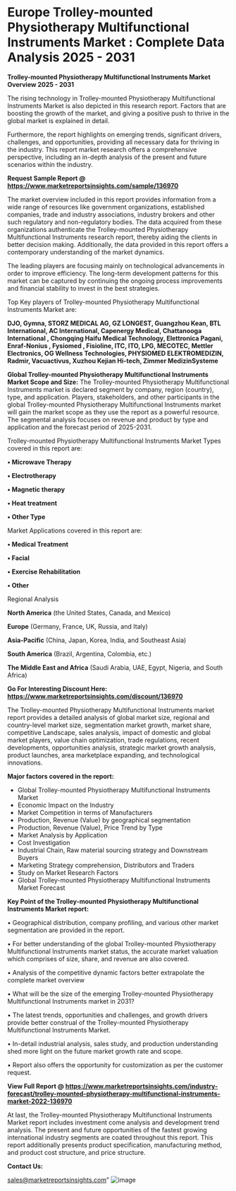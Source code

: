 # Europe Trolley-mounted Physiotherapy Multifunctional Instruments Market : Complete Data Analysis 2025 - 2031

<Strong> Trolley-mounted Physiotherapy Multifunctional Instruments Market Overview 2025 - 2031</strong>

The rising technology in Trolley-mounted Physiotherapy Multifunctional Instruments Market is also depicted in this research report. Factors that are boosting the growth of the market, and giving a positive push to thrive in the global market is explained in detail.

Furthermore, the report highlights on emerging trends, significant drivers, challenges, and opportunities, providing all necessary data for thriving in the industry. This report market research offers a comprehensive perspective, including an in-depth analysis of the present and future scenarios within the industry.

<strong>Request Sample Report @ <a href=https://www.marketreportsinsights.com/sample/136970>https://www.marketreportsinsights.com/sample/136970</a></strong>

The market overview included in this report provides information from a wide range of resources like government organizations, established companies, trade and industry associations, industry brokers and other such regulatory and non-regulatory bodies. The data acquired from these organizations authenticate the Trolley-mounted Physiotherapy Multifunctional Instruments research report, thereby aiding the clients in better decision making. Additionally, the data provided in this report offers a contemporary understanding of the market dynamics.

The leading players are focusing mainly on technological advancements in order to improve efficiency. The long-term development patterns for this market can be captured by continuing the ongoing process improvements and financial stability to invest in the best strategies.

Top Key players of Trolley-mounted Physiotherapy Multifunctional Instruments Market are:

<strong>DJO, Gymna, STORZ MEDICAL AG, GZ LONGEST, Guangzhou Kean, BTL International, AC International, Capenergy Medical, Chattanooga International , Chongqing Haifu Medical Technology, Elettronica Pagani, Enraf-Nonius , Fysiomed , Fisioline, ITC, ITO, LPG, MECOTEC, Mettler Electronics, OG Wellness Technologies, PHYSIOMED ELEKTROMEDIZIN, Radmir, Vacuactivus, Xuzhou Kejian Hi-tech, Zimmer MedizinSysteme</strong>

<strong><b>Global Trolley-mounted Physiotherapy Multifunctional Instruments Market Scope and Size:</b></strong>
The Trolley-mounted Physiotherapy Multifunctional Instruments market is declared segment by company, region (country), type, and application. Players, stakeholders, and other participants in the global Trolley-mounted Physiotherapy Multifunctional Instruments market will gain the market scope as they use the report as a powerful resource. The segmental analysis focuses on revenue and product by type and application and the forecast period of 2025-2031.

Trolley-mounted Physiotherapy Multifunctional Instruments Market Types covered in this report are:

<strong>• Microwave Therapy

• Electrotherapy

• Magnetic therapy

• Heat treatment

• Other Type</strong>

Market Applications covered in this report are:

<strong>• Medical Treatment

• Facial

• Exercise Rehabilitation

• Other</strong> 

Regional Analysis

<strong>North America</strong> (the United States, Canada, and Mexico)

<strong>Europe</strong> (Germany, France, UK, Russia, and Italy)

<strong>Asia-Pacific</strong> (China, Japan, Korea, India, and Southeast Asia)

<strong>South America</strong> (Brazil, Argentina, Colombia, etc.)

<strong>The Middle East and Africa</strong> (Saudi Arabia, UAE, Egypt, Nigeria, and South Africa)

<strong>Go For Interesting Discount Here: <a href=https://www.marketreportsinsights.com/discount/136970>https://www.marketreportsinsights.com/discount/136970</a></strong>

The Trolley-mounted Physiotherapy Multifunctional Instruments market report provides a detailed analysis of global market size, regional and country-level market size, segmentation market growth, market share, competitive Landscape, sales analysis, impact of domestic and global market players, value chain optimization, trade regulations, recent developments, opportunities analysis, strategic market growth analysis, product launches, area marketplace expanding, and technological innovations.

<strong><b>Major factors covered in the report:</b></strong>
<ul>
  <li>Global Trolley-mounted Physiotherapy Multifunctional Instruments Market </li>
  <li>Economic Impact on the Industry</li>
  <li>Market Competition in terms of Manufacturers</li>
  <li>Production, Revenue (Value) by geographical segmentation</li>
  <li>Production, Revenue (Value), Price Trend by Type</li>
  <li>Market Analysis by Application</li>
  <li>Cost Investigation</li>
  <li>Industrial Chain, Raw material sourcing strategy and Downstream Buyers</li>
  <li>Marketing Strategy comprehension, Distributors and Traders</li>
  <li>Study on Market Research Factors</li>
  <li>Global Trolley-mounted Physiotherapy Multifunctional Instruments Market Forecast</li>
</ul>

<strong><b>Key Point of the Trolley-mounted Physiotherapy Multifunctional Instruments Market report:</b></strong>

• Geographical distribution, company profiling, and various other market segmentation are provided in the report.

• For better understanding of the global Trolley-mounted Physiotherapy Multifunctional Instruments market status, the accurate market valuation which comprises of size, share, and revenue are also covered.

• Analysis of the competitive dynamic factors better extrapolate the complete market overview

• What will be the size of the emerging Trolley-mounted Physiotherapy Multifunctional Instruments market in 2031?

• The latest trends, opportunities and challenges, and growth drivers provide better construal of the Trolley-mounted Physiotherapy Multifunctional Instruments Market.

• In-detail industrial analysis, sales study, and production understanding shed more light on the future market growth rate and scope.

• Report also offers the opportunity for customization as per the customer request.

<strong><b>View Full Report @ <a href=https://www.marketreportsinsights.com/industry-forecast/trolley-mounted-physiotherapy-multifunctional-instruments-market-2022-136970>https://www.marketreportsinsights.com/industry-forecast/trolley-mounted-physiotherapy-multifunctional-instruments-market-2022-136970</a></b></strong>


At last, the Trolley-mounted Physiotherapy Multifunctional Instruments Market report includes investment come analysis and development trend analysis. The present and future opportunities of the fastest growing international industry segments are coated throughout this report. This report additionally presents product specification, manufacturing method, and product cost structure, and price structure.

<strong>Contact Us:</strong>

sales@marketreportsinsights.com"
![image](https://github.com/user-attachments/assets/cd76278d-ea77-4d74-a03f-b4ddf3614a3f)
